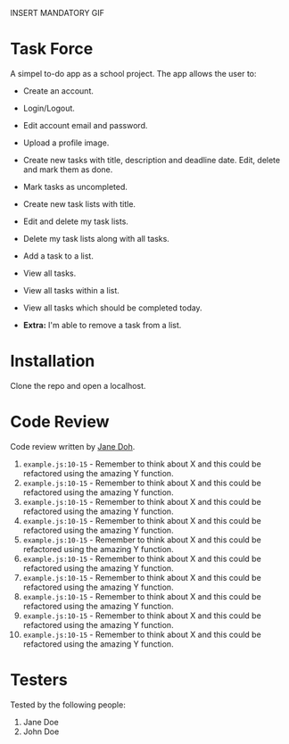 INSERT MANDATORY GIF

# Task Force

A simpel to-do app as a school project. The app allows the user to:

- Create an account.
- Login/Logout.
- Edit account email and password.
- Upload a profile image.
- Create new tasks with title, description and deadline date. Edit, delete  and mark them as done.
- Mark tasks as uncompleted.
- Create new task lists with title.
- Edit and delete my task lists.
- Delete my task lists along with all tasks.
- Add a task to a list.
- View all tasks.
- View all tasks within a list.
- View all tasks which should be completed today.

- **Extra:** I'm able to remove a task from a list.

# Installation

Clone the repo and open a localhost.

# Code Review

Code review written by [Jane Doh](https://github.com/username).

1. `example.js:10-15` - Remember to think about X and this could be refactored using the amazing Y function.
2. `example.js:10-15` - Remember to think about X and this could be refactored using the amazing Y function.
3. `example.js:10-15` - Remember to think about X and this could be refactored using the amazing Y function.
4. `example.js:10-15` - Remember to think about X and this could be refactored using the amazing Y function.
5. `example.js:10-15` - Remember to think about X and this could be refactored using the amazing Y function.
6. `example.js:10-15` - Remember to think about X and this could be refactored using the amazing Y function.
7. `example.js:10-15` - Remember to think about X and this could be refactored using the amazing Y function.
8. `example.js:10-15` - Remember to think about X and this could be refactored using the amazing Y function.
9. `example.js:10-15` - Remember to think about X and this could be refactored using the amazing Y function.
10. `example.js:10-15` - Remember to think about X and this could be refactored using the amazing Y function.

# Testers

Tested by the following people:

1. Jane Doe
2. John Doe
